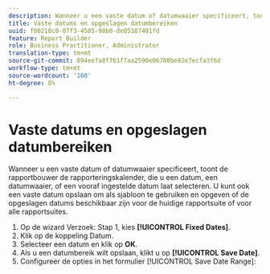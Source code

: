 ```yaml
---
description: Wanneer u een vaste datum of datumwaaier specificeert, toont de rapportbouwer de rapporteringskalender, die u een datum, een datumwaaier, of een vooraf ingestelde datum laat selecteren. U kunt ook een vaste datum opslaan om als sjabloon te gebruiken en opgeven of de opgeslagen datums beschikbaar zijn voor de huidige rapportsuite of voor alle rapportsuites.
title: Vaste datums en opgeslagen datumbereiken
uuid: f00218c0-07f3-4505-98b0-de05187401fd
feature: Report Builder
role: Business Practitioner, Administrator
translation-type: tm+mt
source-git-commit: 894ee7a8f761f7aa2590e06708be82e7ecfa3f6d
workflow-type: tm+mt
source-wordcount: '160'
ht-degree: 8%

---
```



# Vaste datums en opgeslagen datumbereiken

Wanneer u een vaste datum of datumwaaier specificeert, toont de rapportbouwer de rapporteringskalender, die u een datum, een datumwaaier, of een vooraf ingestelde datum laat selecteren. U kunt ook een vaste datum opslaan om als sjabloon te gebruiken en opgeven of de opgeslagen datums beschikbaar zijn voor de huidige rapportsuite of voor alle rapportsuites.

1. Op de wizard Verzoek: Stap 1, kies **[!UICONTROL Fixed Dates]**.
1. Klik op de koppeling Datum.
1. Selecteer een datum en klik op **OK**.
1. Als u een datumbereik wilt opslaan, klikt u op **[!UICONTROL Save Date]**.
1. Configureer de opties in het formulier [!UICONTROL Save Date Range]:
